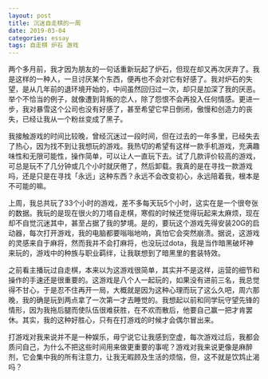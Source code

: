 ```yaml
---
layout: post
title: 沉迷自走棋的一周
date: 2019-03-04
categories: essay
tags: 自走棋 炉石 游戏
---
```


两个多月前，我才因为朋友的一句话重新玩起了炉石，但现在却又再次厌弃了。我是这样的一种人，一旦讨厌某个东西，便再也不会对它有好感了。我对炉石的失望，是从几年前的退环境开始的，中间虽然回归过一次，却只是加深了我的厌恶。举个不恰当的例子，就像遭到背叛的恋人，除了怨恨不会再投入任何情感。更进一步，我对暴雪这个公司也没有好感了，甚至希望它早日倒闭，傲慢和创造力的丧失，已经让我从一个粉丝变成了黑子。

我接触游戏的时间比较晚，曾经沉迷过一段时间，但在过去的一年多里，已经失去了热心，因为找不到让我想玩的游戏。我热切的希望有这样一款手机游戏，充满趣味性和无限可能性，操作简单，可以让人一直玩下去。试了几款评价较高的游戏，可总是玩不了几分钟或几个小时就厌倦了，然后卸载。我真的是在寻找一款游戏吗，还是只是在寻找「永远」这种东西？永远不会改变初心，永远陪着我，根本是不可能的嘛。

上周，我总共玩了33个小时的游戏，差不多每天玩5个小时，这实在是一个很夸张的数据。我玩的是现在很火的刀塔自走棋，寒假的时候还觉得玩起来太麻烦，现在却不自觉沉迷其中，甚至占据了我的梦境。是的，要玩这个游戏先得安装20G的启动器，每次打开游戏，我的电脑都要嗡嗡地响，真怕它会突然崩溃。据说，这游戏的灵感来自于麻将，然而我并不会打麻将，也没玩过dota，我是当作暗黑破坏神来玩的，游戏中的种族与职业羁绊，让我联想到了暗黑里的套装特效。

之前看主播玩过自走棋，本来以为这游戏很简单，其实并不是这样，运营的细节和操作的手速还是很重要的。这游戏是八个人一起玩的，如果没有进前三名，我总觉得不甘心，于是忍不住再开一局，大概就是因为这种心理而玩了这么久吧，周六那晚，我的确是玩到两点拿了一次第一才去睡觉的。我想起以前和同学玩守望先锋的情形，因为我拖后腿而使队伍很难获胜，在不欢而散后，他要自己赢一把才肯罢休。其实，我的这种好胜心，只有在打游戏的时候才会偶尔冒出来。

打游戏对我来说并不是一种娱乐，毋宁说它让我感到空虚，每次游戏过后，我都会质问自己，为什么不把这些时间用来做更重要的事呢？游戏对我来说更像是麻醉剂，它会集中我的所有注意力，让我无暇顾及生活的烦恼，但，这不就是饮鸩止渴吗？
